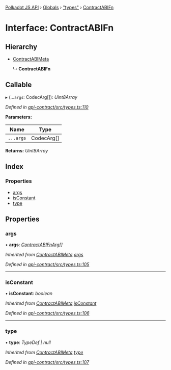 [Polkadot JS API](../README.md) › [Globals](../globals.md) › ["types"](../modules/_types_.md) › [ContractABIFn](_types_.contractabifn.md)

# Interface: ContractABIFn

## Hierarchy

* [ContractABIMeta](_types_.contractabimeta.md)

  ↳ **ContractABIFn**

## Callable

▸ (...`args`: CodecArg[]): *Uint8Array*

*Defined in [api-contract/src/types.ts:110](https://github.com/polkadot-js/api/blob/8fb64f77cd/packages/api-contract/src/types.ts#L110)*

**Parameters:**

Name | Type |
------ | ------ |
`...args` | CodecArg[] |

**Returns:** *Uint8Array*

## Index

### Properties

* [args](_types_.contractabifn.md#args)
* [isConstant](_types_.contractabifn.md#isconstant)
* [type](_types_.contractabifn.md#type)

## Properties

###  args

• **args**: *[ContractABIFnArg](_types_.contractabifnarg.md)[]*

*Inherited from [ContractABIMeta](_types_.contractabimeta.md).[args](_types_.contractabimeta.md#args)*

*Defined in [api-contract/src/types.ts:105](https://github.com/polkadot-js/api/blob/8fb64f77cd/packages/api-contract/src/types.ts#L105)*

___

###  isConstant

• **isConstant**: *boolean*

*Inherited from [ContractABIMeta](_types_.contractabimeta.md).[isConstant](_types_.contractabimeta.md#isconstant)*

*Defined in [api-contract/src/types.ts:106](https://github.com/polkadot-js/api/blob/8fb64f77cd/packages/api-contract/src/types.ts#L106)*

___

###  type

• **type**: *TypeDef | null*

*Inherited from [ContractABIMeta](_types_.contractabimeta.md).[type](_types_.contractabimeta.md#type)*

*Defined in [api-contract/src/types.ts:107](https://github.com/polkadot-js/api/blob/8fb64f77cd/packages/api-contract/src/types.ts#L107)*
